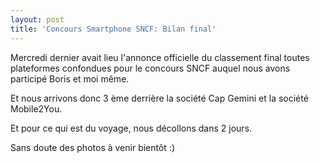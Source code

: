 ```yaml
---
layout: post
title: 'Concours Smartphone SNCF: Bilan final'
---
```

Mercredi dernier avait lieu l'annonce officielle du classement final toutes
plateformes confondues pour le concours SNCF auquel nous avons participé Boris
et moi même.

Et nous arrivons donc 3 ème derrière la société Cap Gemini et la société
Mobile2You.

Et pour ce qui est du voyage, nous décollons dans 2 jours.

Sans doute des photos à venir bientôt :)
